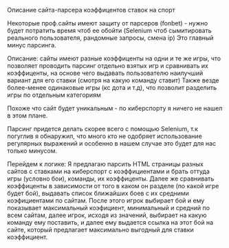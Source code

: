 Описание сайта-парсера коэффицентов ставок на спорт

Некоторые проф.сайты имеют защиту от парсеров (fonbet) - нужно будет потратить время чтоб ее обойти (Selenium чтоб сымитировать реального пользователя, рандомные запросы, смена ip)
Это главный минус парсинга.

Описание: сайты имеют разные коэффиценты на одни и те же игры, что позволяет проводить парсинг отдельно взятых игр и сравнивать их коэффиценты, на основе чего выдавать пользователю наилучший вариант для его ставки (смотря на какую команду ставит)
Также везде более-менее одинаковые игры (кс дота и т.д), что позволит разделить игры по отдельным категориям

Похоже что сайт будет уникальным - по киберспорту я ничего не нашел в этом плане.

Парсинг придется делать скорее всего с помощью Selenium, т.к погуглив я обнаружил, что много кто не одобряет использование регулярных выражений и особенно в нашем случае это будет для нас только минусом.

Перейдем к логике: Я предлагаю парсить HTML страницы разных сайтов с ставками на киберспорт с коэффициентами и брать оттуда игры (условно бои), команды, их коэффиценты. 
Далее же сравнивать коэффиценты в зависимости от того в каком он разделе (по какой игре будет бой), выдавать список ближайших боев с их средними коэфициентами по сайтам.
После этого игрок выбирает бой и ему показывает максимальный коэфициент, минимальный и средний по всем сайтам, далее игрок, исходя из значений, выбирает на какую команду ему поставить,
и далее ему выдается ссылка на этот бой на сайте, который предлагает максимально выгодный для ставки коэффициент.

